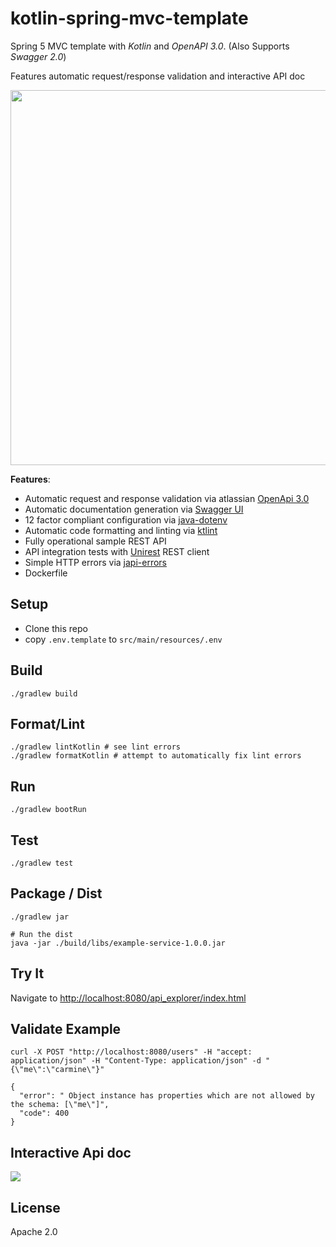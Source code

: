 # kotlin-spring-mvc-template

Spring 5 MVC template with *Kotlin* and *OpenAPI 3.0*. (Also Supports *Swagger 2.0*)

Features automatic request/response validation and interactive API doc

<p align="left">
<img src="https://raw.githubusercontent.com/cdimascio/kotlin-spring-mvc-template/master/assets/spring-mvc-openapi.png" width="600"/>
</p>

**Features**:

- Automatic request and response validation via atlassian [OpenApi 3.0](https://swagger.io/docs/specification/about/)
- Automatic documentation generation via [Swagger UI](https://swagger.io/tools/swagger-ui/)
- 12 factor compliant configuration via [java-dotenv](https://github.com/cdimascio/java-dotenv)
- Automatic code formatting and linting via [ktlint](https://ktlint.github.io)
- Fully operational sample REST API
- API integration tests with [Unirest](http://unirest.io/java.html) REST client
- Simple HTTP errors via [japi-errors](https://github.com/cdimascio/japi-errors)
- Dockerfile

## Setup

- Clone this repo
- copy `.env.template` to `src/main/resources/.env`



## Build

```shell
./gradlew build
```

## Format/Lint 

```shell
./gradlew lintKotlin # see lint errors
./gradlew formatKotlin # attempt to automatically fix lint errors
```

## Run
```shell
./gradlew bootRun
```

## Test

```shell
./gradlew test
```

## Package / Dist

```shell
./gradlew jar

# Run the dist
java -jar ./build/libs/example-service-1.0.0.jar  
```

## Try It

Navigate to [http://localhost:8080/api_explorer/index.html](http://localhost:8080/api_explorer/index.html)

## Validate Example


```shell
curl -X POST "http://localhost:8080/users" -H "accept: application/json" -H "Content-Type: application/json" -d "{\"me\":\"carmine\"}"

{
  "error": " Object instance has properties which are not allowed by the schema: [\"me\"]",
  "code": 400
}
```
## Interactive Api doc

![](https://raw.githubusercontent.com/cdimascio/kotlin-spring-mvc-template/master/assets/swagger-ui.png)

## License
Apache 2.0

